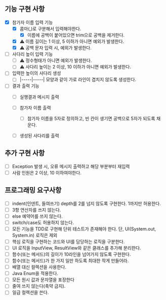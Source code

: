 ## 기능 구현 사항
- [x] 참가자 이름 입력 기능
  - [x] 콤마(,)로 구분해서 입력해야한다.
    - [x] 이름에 공백이 붙어있으면 trim으로 공백을 제거한다.
  - [x] ⚠️ 이름 길이는 1 이상, 5 이하가 아니면 예외가 발생한다.
  - [x] ⚠️ 공백 문자 입력 시, 예외가 발생한다.

- [ ] 사다리 높이 입력 기능
  - [ ] ⚠️ 정수형태가 아니면 예외가 발생한다.
  - [ ] ⚠️ 사다리 높이는 2 이상, 10 이하가 아니면 예외가 발생한다.

- [ ] 입력한 높이의 사다리 생성
    - [ ] |-----|-----| 모양과 같이 가로 라인이 겹치지 않도록 생성한다.

- [ ] 결과 출력 기능
  - [ ] 실행결과 메시지 출력
  - [ ] 참가자 이름 출력
    - [ ] 참가자 이름을 5자로 정의하고, 빈 칸이 생기면 공백으로 5자가 되도록 채운다.
  - [ ] 생성된 사다리를 출력



## 추가 구현 사항
- [ ] Exception 발생 시, 오류 메시지 출력하고 해당 부분부터 재입력
- [ ] 사람 인원은 2 이상, 10 이하여야한다.

## 프로그래밍 요구사항
- [ ] indent(인덴트, 들여쓰기) depth를 2를 넘지 않도록 구현한다. 1까지만 허용한다.
- [ ] 3항 연산자를 쓰지 않는다.
- [ ] else 예약어를 쓰지 않는다.
- [ ] switch/case도 허용하지 않는다.
- [ ] 모든 기능을 TDD로 구현해 단위 테스트가 존재해야 한다. 단, UI(System.out, System.in) 로직은 제외
- [ ] 핵심 로직을 구현하는 코드와 UI를 담당하는 로직을 구분한다.
- [ ] UI 로직을 InputView, ResultView와 같은 클래스를 추가해 분리한다.
- [ ] 함수(또는 메서드)의 길이가 10라인을 넘어가지 않도록 구현한다.
- [ ] 함수(또는 메서드)가 한 가지 일만 하도록 최대한 작게 만들어라.
- [ ] 배열 대신 컬렉션을 사용한다.
- [ ] Java Enum을 적용한다.
- [ ] 모든 원시 값과 문자열을 포장한다
- [ ] 줄여 쓰지 않는다(축약 금지).
- [ ] 일급 컬렉션을 쓴다.